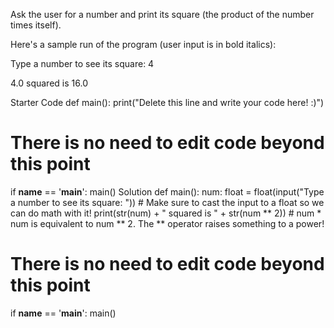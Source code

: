 Ask the user for a number and print its square (the product of the number times itself).

Here's a sample run of the program (user input is in bold italics):

Type a number to see its square: 4

4.0 squared is 16.0

Starter Code
def main():
    print("Delete this line and write your code here! :)")


# There is no need to edit code beyond this point

if __name__ == '__main__':
    main()
Solution
def main():
    num: float = float(input("Type a number to see its square: ")) # Make sure to cast the input to a float so we can do math with it!
    print(str(num) + " squared is " + str(num ** 2)) # num * num is equivalent to num ** 2. The ** operator raises something to a power!


# There is no need to edit code beyond this point

if __name__ == '__main__':
    main()